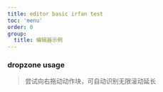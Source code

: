 ```yaml
---
title: editor basic irfan test
toc: 'menu'
order: 0
group:
  title: 编辑器示例
---
```


### dropzone usage

> 尝试向右拖动动作块，可自动识别无限滚动延长

<code src="./index.tsx"></code>
